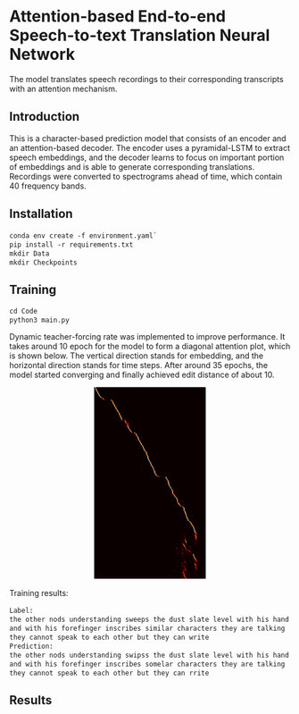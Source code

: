 # Attention-based End-to-end Speech-to-text Translation Neural Network
The model translates speech recordings to their corresponding transcripts with an attention mechanism. 
## Introduction
This is a character-based prediction model that consists of an encoder and an attention-based decoder. The encoder uses a pyramidal-LSTM to extract speech embeddings, and the decoder learns to focus on important portion of embeddings and is able to generate corresponding translations. Recordings were converted to spectrograms ahead of time, which contain 40 frequency bands. 
## Installation
```
conda env create -f environment.yaml`
pip install -r requirements.txt
mkdir Data
mkdir Checkpoints
```
## Training
```
cd Code
python3 main.py
```
Dynamic teacher-forcing rate was implemented to improve performance. It takes around 10 epoch for the model to form a diagonal attention plot, which is shown below. The vertical direction stands for embedding, and the horizontal direction stands for time steps.  After around 35 epochs, the model started converging and finally achieved edit distance of about 10. 
<div align="center">
  <img src="Attention/attention.png" width="200"/>
</div>

Training results:
```
Label: 
the other nods understanding sweeps the dust slate level with his hand and with his forefinger inscribes similar characters they are talking they cannot speak to each other but they can write
Prediction:
the other nods understanding swipss the dust slate level with his hand and with his forefinger inscribes somelar characters they are talking they cannot speak to each other but they can rrite
```

## Results
